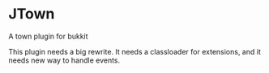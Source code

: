 JTown
=====

A town plugin for bukkit

This plugin needs a big rewrite. It needs a classloader for extensions, and it needs new way to handle events.
